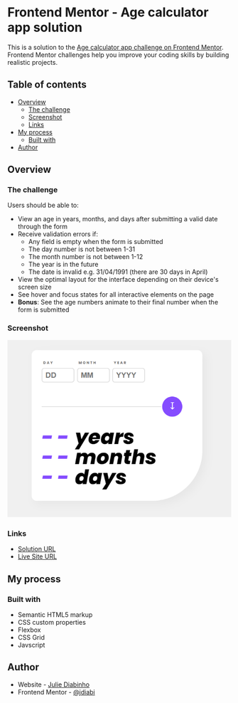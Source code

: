 # Frontend Mentor - Age calculator app solution

This is a solution to the [Age calculator app challenge on Frontend Mentor](https://www.frontendmentor.io/challenges/age-calculator-app-dF9DFFpj-Q). Frontend Mentor challenges help you improve your coding skills by building realistic projects. 

## Table of contents

- [Overview](#overview)
  - [The challenge](#the-challenge)
  - [Screenshot](#screenshot)
  - [Links](#links)
- [My process](#my-process)
  - [Built with](#built-with)
- [Author](#author)



## Overview

### The challenge

Users should be able to:

- View an age in years, months, and days after submitting a valid date through the form
- Receive validation errors if:
  - Any field is empty when the form is submitted
  - The day number is not between 1-31
  - The month number is not between 1-12
  - The year is in the future
  - The date is invalid e.g. 31/04/1991 (there are 30 days in April)
- View the optimal layout for the interface depending on their device's screen size
- See hover and focus states for all interactive elements on the page
- **Bonus**: See the age numbers animate to their final number when the form is submitted

### Screenshot

![](./ss.png)

### Links

- [Solution URL](https://www.frontendmentor.io/solutions/age-calculator-app-lsFEeLAbkh)
- [Live Site URL](https://jdiabi-age-calculator-app.vercel.app/)

## My process

### Built with

- Semantic HTML5 markup
- CSS custom properties
- Flexbox
- CSS Grid
- Javscript

## Author

- Website - [Julie Diabinho](https://github.com/jdiabi)
- Frontend Mentor - [@jdiabi](https://www.frontendmentor.io/profile/jdiabi)
